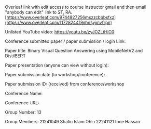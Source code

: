
Overleaf link with edit access to course instructor gmail and then email "anybody can edit" link to ST, RA.
[https://www.overleaf.com/9744827256mszzcbbbsfxz](https://www.overleaf.com/1172824419nhnsyjmvfrpn)

Unlisted YouTube video:
https://youtu.be/zyJOZLtHIO0

Conference submitted paper / paper submission / login Link:

Paper title:
Binary Visual Question Answering using MobileNetV2 and DistilBERT

Paper presentation (anyone can view without login):


Paper submission date (to workshop/conference):

Paper submission ID: (received) from conference/workshop


Conference Name:


Conference URL:


Group Number:
13

Group Members:
21241049 Shafin Islam Ohin
22241121 Ibne Hassan
